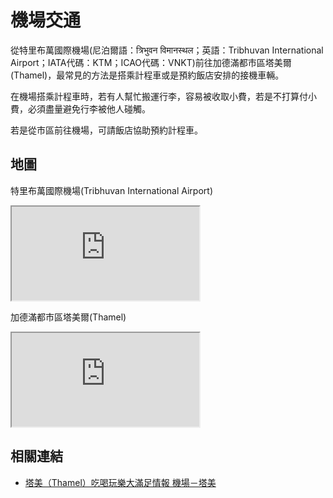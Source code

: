 # 機場交通

從特里布萬國際機場(尼泊爾語：त्रिभुवन विमानस्थल；英語：Tribhuvan International Airport；IATA代碼：KTM；ICAO代碼：VNKT)前往加德滿都市區塔美爾(Thamel)，最常見的方法是搭乘計程車或是預約飯店安排的接機車輛。

在機場搭乘計程車時，若有人幫忙搬運行李，容易被收取小費，若是不打算付小費，必須盡量避免行李被他人碰觸。

若是從市區前往機場，可請飯店協助預約計程車。

## 地圖

特里布萬國際機場(Tribhuvan International Airport)

<iframe src="https://www.google.com/maps/embed?pb=!1m14!1m8!1m3!1d14130.450862352742!2d85.3592326!3d27.6983624!3m2!1i1024!2i768!4f13.1!3m3!1m2!1s0x39eb1a266b342bc5%3A0x73bbfa829a89af1b!2sTribhuvan%20International%20Airport!5e0!3m2!1sen!2stw!4v1690715630712!5m2!1sen!2stw" allowfullscreen="" loading="lazy" referrerpolicy="no-referrer-when-downgrade"></iframe>

加德滿都市區塔美爾(Thamel)

<iframe src="https://www.google.com/maps/embed?pb=!1m18!1m12!1m3!1d7064.146918107784!2d85.30711051364372!3d27.71501810228048!2m3!1f0!2f0!3f0!3m2!1i1024!2i768!4f13.1!3m3!1m2!1s0x39eb18fcb77fd4bd%3A0x58099b1deffed8d4!2sThamel%2C%20Kathmandu%2044600%2C%20Nepal!5e0!3m2!1sen!2stw!4v1690715665096!5m2!1sen!2stw" allowfullscreen="" loading="lazy" referrerpolicy="no-referrer-when-downgrade"></iframe>

## 相關連結

- [塔美（Thamel）吃喝玩樂大滿足情報 機場－塔美](https://www.backpackers.com.tw/forum/showthread.php?t=1456)
